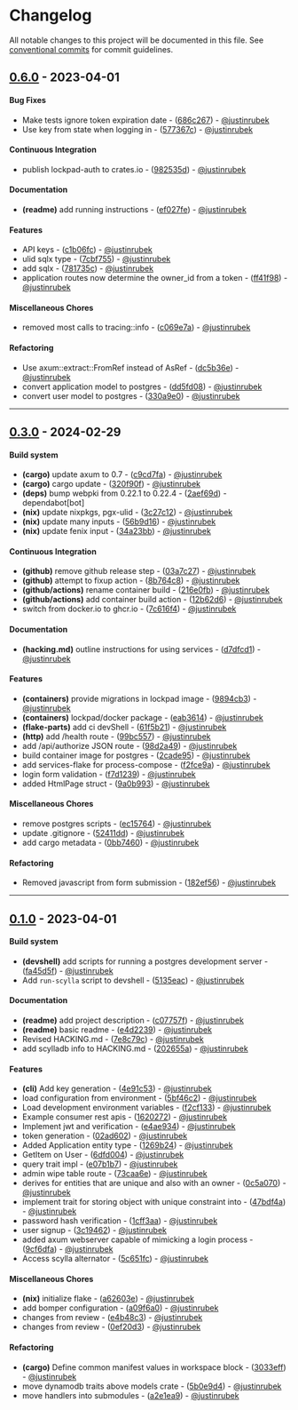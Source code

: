 # Changelog
All notable changes to this project will be documented in this file. See [conventional commits](https://www.conventionalcommits.org/) for commit guidelines.

## [0.6.0](https://github.com/justinrubek/lockpad/compare/0.1.0..0.2.0) - 2023-04-01
#### Bug Fixes
- Make tests ignore token expiration date - ([686c267](https://github.com/justinrubek/lockpad/commit/686c267f39500021994def304995f41dfbb2a3c4)) - [@justinrubek](https://github.com/justinrubek)
- Use key from state when logging in - ([577367c](https://github.com/justinrubek/lockpad/commit/577367c62a1ed9dd2cfb28a60906721a0ed24e2f)) - [@justinrubek](https://github.com/justinrubek)
#### Continuous Integration
- publish lockpad-auth to crates.io - ([982535d](https://github.com/justinrubek/lockpad/commit/982535d1093f2ffcf6c8cf2962459bbd7fde9f07)) - [@justinrubek](https://github.com/justinrubek)
#### Documentation
- **(readme)** add running instructions - ([ef027fe](https://github.com/justinrubek/lockpad/commit/ef027fe3e7078a038ab7cda520c8c17e238e60cf)) - [@justinrubek](https://github.com/justinrubek)
#### Features
- API keys - ([c1b06fc](https://github.com/justinrubek/lockpad/commit/c1b06fc2b4fe1d58f16cc9a6f2f50df1d4d90275)) - [@justinrubek](https://github.com/justinrubek)
- ulid sqlx type - ([7cbf755](https://github.com/justinrubek/lockpad/commit/7cbf7552030129e9fb0fdef1c90b672d3ec45193)) - [@justinrubek](https://github.com/justinrubek)
- add sqlx - ([781735c](https://github.com/justinrubek/lockpad/commit/781735c24e91c82a94ea3f0687e78719d630e0f1)) - [@justinrubek](https://github.com/justinrubek)
- application routes now determine the owner_id from a token - ([ff41f98](https://github.com/justinrubek/lockpad/commit/ff41f98f907f128b86d73a8fc37d3ab4e71b2d70)) - [@justinrubek](https://github.com/justinrubek)
#### Miscellaneous Chores
- removed most calls to tracing::info - ([c069e7a](https://github.com/justinrubek/lockpad/commit/c069e7a15bb7f7651f645e4014b611d9f3531486)) - [@justinrubek](https://github.com/justinrubek)
#### Refactoring
- Use axum::extract::FromRef instead of AsRef - ([dc5b36e](https://github.com/justinrubek/lockpad/commit/dc5b36ef3198cada2177bc0b920b96a543bed945)) - [@justinrubek](https://github.com/justinrubek)
- convert application model to postgres - ([dd5fd08](https://github.com/justinrubek/lockpad/commit/dd5fd08322889ed633f7fee61007e920b512769b)) - [@justinrubek](https://github.com/justinrubek)
- convert user model to postgres - ([330a9e0](https://github.com/justinrubek/lockpad/commit/330a9e0e83cd34d0021688221ce2a0e83aec2981)) - [@justinrubek](https://github.com/justinrubek)

- - -
## [0.3.0](https://github.com/justinrubek/lockpad/compare/0.2.0..0.3.0) - 2024-02-29
#### Build system
- **(cargo)** update axum to 0.7 - ([c9cd7fa](https://github.com/justinrubek/lockpad/commit/c9cd7fa3d9f03b707a092cd061f7d430aa5e52e5)) - [@justinrubek](https://github.com/justinrubek)
- **(cargo)** cargo update - ([320f90f](https://github.com/justinrubek/lockpad/commit/320f90f342a23dc67d44939b6f805003d1ee1c6f)) - [@justinrubek](https://github.com/justinrubek)
- **(deps)** bump webpki from 0.22.1 to 0.22.4 - ([2aef69d](https://github.com/justinrubek/lockpad/commit/2aef69db1bc82ab9c2ad2943c5bd235e7c7930a9)) - dependabot[bot]
- **(nix)** update nixpkgs, pgx-ulid - ([3c27c12](https://github.com/justinrubek/lockpad/commit/3c27c12cb773a7d3d6ec13ba1d9397b83eda42bb)) - [@justinrubek](https://github.com/justinrubek)
- **(nix)** update many inputs - ([56b9d16](https://github.com/justinrubek/lockpad/commit/56b9d1694c7e0c7e0cbab5b1b2d7aa3a511a97f3)) - [@justinrubek](https://github.com/justinrubek)
- **(nix)** update fenix input - ([34a23bb](https://github.com/justinrubek/lockpad/commit/34a23bb65aecdf46fa337b59f06d9c91ee7d9841)) - [@justinrubek](https://github.com/justinrubek)
#### Continuous Integration
- **(github)** remove github release step - ([03a7c27](https://github.com/justinrubek/lockpad/commit/03a7c2774ee87a72d31cf0b2dbc7113c18d6ff33)) - [@justinrubek](https://github.com/justinrubek)
- **(github)** attempt to fixup action - ([8b764c8](https://github.com/justinrubek/lockpad/commit/8b764c8ca7988f2015ef541a00ac7714b74e0a73)) - [@justinrubek](https://github.com/justinrubek)
- **(github/actions)** rename container build - ([216e0fb](https://github.com/justinrubek/lockpad/commit/216e0fbbbbc2465973cec975638b46f56907e310)) - [@justinrubek](https://github.com/justinrubek)
- **(github/actions)** add container build action - ([12b62d6](https://github.com/justinrubek/lockpad/commit/12b62d61f0068043ca466e1773d945624e2e8bc1)) - [@justinrubek](https://github.com/justinrubek)
- switch from docker.io to ghcr.io - ([7c616f4](https://github.com/justinrubek/lockpad/commit/7c616f47cd7bbef564c6b034516f247199084fb1)) - [@justinrubek](https://github.com/justinrubek)
#### Documentation
- **(hacking.md)** outline instructions for using services - ([d7dfcd1](https://github.com/justinrubek/lockpad/commit/d7dfcd18d41b891f159fa8707fafd697b68b2c41)) - [@justinrubek](https://github.com/justinrubek)
#### Features
- **(containers)** provide migrations in lockpad image - ([9894cb3](https://github.com/justinrubek/lockpad/commit/9894cb3c643c7b183f234143b8c22f22a1e76629)) - [@justinrubek](https://github.com/justinrubek)
- **(containers)** lockpad/docker package - ([eab3614](https://github.com/justinrubek/lockpad/commit/eab3614ce092ee4fa325a129759240147a56a974)) - [@justinrubek](https://github.com/justinrubek)
- **(flake-parts)** add ci devShell - ([61f5b21](https://github.com/justinrubek/lockpad/commit/61f5b21830144f6f7c1030180fe25e7fad1b051c)) - [@justinrubek](https://github.com/justinrubek)
- **(http)** add /health route - ([99bc557](https://github.com/justinrubek/lockpad/commit/99bc557310580451b57b0de2a2272a1035edbe57)) - [@justinrubek](https://github.com/justinrubek)
- add /api/authorize JSON route - ([98d2a49](https://github.com/justinrubek/lockpad/commit/98d2a49e2b3f6833281ac2b76c2230d03e535c4b)) - [@justinrubek](https://github.com/justinrubek)
- build container image for postgres - ([2cade95](https://github.com/justinrubek/lockpad/commit/2cade95b05fe35e2e8c6acd802b394948e8fbdf4)) - [@justinrubek](https://github.com/justinrubek)
- add services-flake for process-compose - ([f2fce9a](https://github.com/justinrubek/lockpad/commit/f2fce9aa24b3e1600cd4d1335ae34369d095340c)) - [@justinrubek](https://github.com/justinrubek)
- login form validation - ([f7d1239](https://github.com/justinrubek/lockpad/commit/f7d123905031208085b3b01193efc6b415d3237c)) - [@justinrubek](https://github.com/justinrubek)
- added HtmlPage struct - ([9a0b993](https://github.com/justinrubek/lockpad/commit/9a0b99399f61760472e6e007b18e1c48983462c6)) - [@justinrubek](https://github.com/justinrubek)
#### Miscellaneous Chores
- remove postgres scripts - ([ec15764](https://github.com/justinrubek/lockpad/commit/ec157641315f6730ee5cbacccee6d5d206e32a7f)) - [@justinrubek](https://github.com/justinrubek)
- update .gitignore - ([52411dd](https://github.com/justinrubek/lockpad/commit/52411dd160fe4de0cdb57182f64ad161765ed371)) - [@justinrubek](https://github.com/justinrubek)
- add cargo metadata - ([0bb7460](https://github.com/justinrubek/lockpad/commit/0bb7460d2d01f32a6b4d8dff5f14dccc95354ee3)) - [@justinrubek](https://github.com/justinrubek)
#### Refactoring
- Removed javascript from form submission - ([182ef56](https://github.com/justinrubek/lockpad/commit/182ef5685048a8a559f493e385af91e681c65fc3)) - [@justinrubek](https://github.com/justinrubek)

- - -


## [0.1.0](https://github.com/justinrubek/lockpad/compare/5507daafaef71a2a89bf33a33277782eacfa1c97..0.1.0) - 2023-04-01
#### Build system
- **(devshell)** add scripts for running a postgres development server - ([fa45d5f](https://github.com/justinrubek/lockpad/commit/fa45d5fb5aab98318a7b04ef40f5534ad449df5c)) - [@justinrubek](https://github.com/justinrubek)
- Add `run-scylla` script to devshell - ([5135eac](https://github.com/justinrubek/lockpad/commit/5135eacf2e4379df42e2a293242c50e629d52048)) - [@justinrubek](https://github.com/justinrubek)
#### Documentation
- **(readme)** add project description - ([c07757f](https://github.com/justinrubek/lockpad/commit/c07757ff678f95a4f4fbc3229aa60e48328199ee)) - [@justinrubek](https://github.com/justinrubek)
- **(readme)** basic readme - ([e4d2239](https://github.com/justinrubek/lockpad/commit/e4d2239dfa04e6851e2949a110b99e48e989adc2)) - [@justinrubek](https://github.com/justinrubek)
- Revised HACKING.md - ([7e8c79c](https://github.com/justinrubek/lockpad/commit/7e8c79c66982052b9690b0ef8117ae7b042cdfec)) - [@justinrubek](https://github.com/justinrubek)
- add scylladb info to HACKING.md - ([202655a](https://github.com/justinrubek/lockpad/commit/202655a5d13b8af1257f8c47a025e7f5d4322f85)) - [@justinrubek](https://github.com/justinrubek)
#### Features
- **(cli)** Add key generation - ([4e91c53](https://github.com/justinrubek/lockpad/commit/4e91c537f38e10fe495032b24aad1736265b92b5)) - [@justinrubek](https://github.com/justinrubek)
- load configuration from environment - ([5bf46c2](https://github.com/justinrubek/lockpad/commit/5bf46c253f27971bf6d026e807c77f5aea11e652)) - [@justinrubek](https://github.com/justinrubek)
- Load development environment variables - ([f2cf133](https://github.com/justinrubek/lockpad/commit/f2cf133e42ab81573aab8af9bae848159d51540a)) - [@justinrubek](https://github.com/justinrubek)
- Example consumer rest apis - ([1620272](https://github.com/justinrubek/lockpad/commit/1620272d42c2d1becea381f6836881a69f83f8a0)) - [@justinrubek](https://github.com/justinrubek)
- Implement jwt and verification - ([e4ae934](https://github.com/justinrubek/lockpad/commit/e4ae93495f552719968f549c0f13600abeee1b06)) - [@justinrubek](https://github.com/justinrubek)
- token generation - ([02ad602](https://github.com/justinrubek/lockpad/commit/02ad602196b1004a6e6b170a6a88e2e254725c68)) - [@justinrubek](https://github.com/justinrubek)
- Added Application entity type - ([1269b24](https://github.com/justinrubek/lockpad/commit/1269b24ed31b95764a669e57dd09a545730abaca)) - [@justinrubek](https://github.com/justinrubek)
- GetItem on User - ([6dfd004](https://github.com/justinrubek/lockpad/commit/6dfd004d504dadb8b277d8c381bb7dba1ee584a3)) - [@justinrubek](https://github.com/justinrubek)
- query trait impl - ([e07b1b7](https://github.com/justinrubek/lockpad/commit/e07b1b74df3b4f3cbe8a63216230226ff6841431)) - [@justinrubek](https://github.com/justinrubek)
- admin wipe table route - ([73caa6e](https://github.com/justinrubek/lockpad/commit/73caa6e5887a542a4269a6df9c45c59b5e9c743d)) - [@justinrubek](https://github.com/justinrubek)
- derives for entities that are unique and also with an owner - ([0c5a070](https://github.com/justinrubek/lockpad/commit/0c5a070232ce47162639a0131469c52597682c96)) - [@justinrubek](https://github.com/justinrubek)
- implement trait for storing object with unique constraint into - ([47bdf4a](https://github.com/justinrubek/lockpad/commit/47bdf4a28777bef89390552a11658408afad7595)) - [@justinrubek](https://github.com/justinrubek)
- password hash verification - ([1cff3aa](https://github.com/justinrubek/lockpad/commit/1cff3aa41fb6a807d41521e8f23654f99166a680)) - [@justinrubek](https://github.com/justinrubek)
- user signup - ([3c19462](https://github.com/justinrubek/lockpad/commit/3c19462f9e5ea273c92427c8d4111a2c6362f557)) - [@justinrubek](https://github.com/justinrubek)
- added axum webserver capable of mimicking a login process - ([9cf6dfa](https://github.com/justinrubek/lockpad/commit/9cf6dfa5d1d3031792db1604ba4f8403b0c91751)) - [@justinrubek](https://github.com/justinrubek)
- Access scylla alternator - ([5c651fc](https://github.com/justinrubek/lockpad/commit/5c651fc24c2c754675679c41310656e446e594a4)) - [@justinrubek](https://github.com/justinrubek)
#### Miscellaneous Chores
- **(nix)** initialize flake - ([a62603e](https://github.com/justinrubek/lockpad/commit/a62603e2e7dd7ba7bab9aaf9250967c67fbb63af)) - [@justinrubek](https://github.com/justinrubek)
- add bomper configuration - ([a09f6a0](https://github.com/justinrubek/lockpad/commit/a09f6a0f43538b64cb26b47c10cd6d34cdc2f15e)) - [@justinrubek](https://github.com/justinrubek)
- changes from review - ([e4b48c3](https://github.com/justinrubek/lockpad/commit/e4b48c36f2c9f249bbdacda38a1bc1702b1a9059)) - [@justinrubek](https://github.com/justinrubek)
- changes from review - ([0ef20d3](https://github.com/justinrubek/lockpad/commit/0ef20d340dacab4871842584dbc3a1520d543563)) - [@justinrubek](https://github.com/justinrubek)
#### Refactoring
- **(cargo)** Define common manifest values in workspace block - ([3033eff](https://github.com/justinrubek/lockpad/commit/3033eff399886298063e1e350f5eb5913fcd6452)) - [@justinrubek](https://github.com/justinrubek)
- move dynamodb traits above models crate - ([5b0e9d4](https://github.com/justinrubek/lockpad/commit/5b0e9d4ef0d2fbc0aed0bfde6436f9e31ab61231)) - [@justinrubek](https://github.com/justinrubek)
- move handlers into submodules - ([a2e1ea9](https://github.com/justinrubek/lockpad/commit/a2e1ea9cbfba4e25c845b19377a8c139d35f6f74)) - [@justinrubek](https://github.com/justinrubek)


